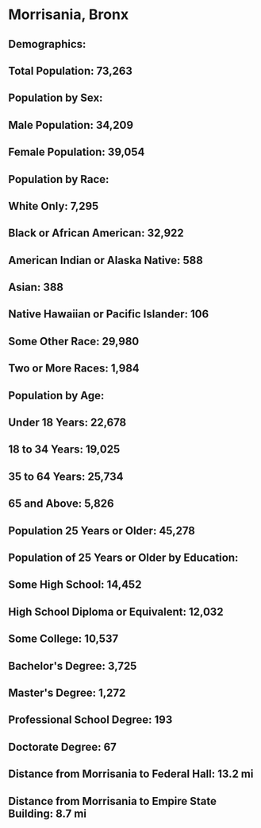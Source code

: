 # Morrisania, Bronx
## Demographics:
## Total Population: 73,263
## Population by Sex:
## Male Population: 34,209
## Female Population: 39,054
##
## Population by Race:
## White Only: 7,295
## Black or African American: 32,922
## American Indian or Alaska Native: 588
## Asian: 388
## Native Hawaiian or Pacific Islander: 106
## Some Other Race: 29,980
## Two or More Races: 1,984
##
## Population by Age:
## Under 18 Years: 22,678
## 18 to 34 Years: 19,025
## 35 to 64 Years: 25,734
## 65 and Above: 5,826
##
## Population 25 Years or Older: 45,278
## Population of 25 Years or Older by Education:
## Some High School: 14,452
## High School Diploma or Equivalent: 12,032
## Some College: 10,537
## Bachelor's Degree: 3,725
## Master's Degree: 1,272
## Professional School Degree: 193
## Doctorate Degree: 67
##
## Distance from Morrisania to Federal Hall: 13.2 mi
## Distance from Morrisania to Empire State Building: 8.7 mi





<script src = "http://embed.github.com/view/geojson/YukiYoshimatsu/honors_assignment/master/map.geojson"> <script>
